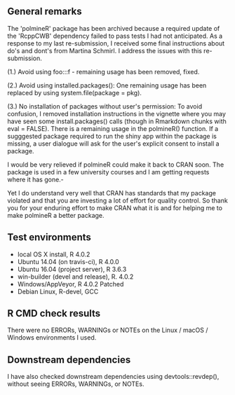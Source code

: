 ## General remarks

The 'polmineR' package has been archived because a required update of the 'RcppCWB'
dependency failed  to pass tests I had not anticipated. As a response to my last re-submission, I received some final instructions about do's and dont's from Martina Schmirl. I address the issues with this re-submission.

(1.) Avoid using foo:::f - remaining usage has been removed, fixed.

(2.) Avoid using installed.packages(): One remaining usage has been replaced by using system.file(package = pkg).

(3.) No installation of packages without user's permission: To avoid confusion, I
removed installation instructions in the vignette where you may have seen some 
install.packages() calls (though in Rmarkdown chunks with eval = FALSE). There is a 
remaining usage in the polmineR() function. If a sugggested package 
required to run the shiny app within the package is missing, a user dialogue will ask
for the user's explicit consent to install a package.

I would be very relieved if polmineR could make it back to CRAN soon. The package
is used in a few university courses and I am getting requests where it has gone.-

Yet I do understand very well that CRAN has standards that my package violated and 
that you are investing a lot of effort for quality control. So thank you for your 
enduring effort to make CRAN what it is and for helping me to make polmineR
a better package.


## Test environments

* local OS X install, R 4.0.2
* Ubuntu 14.04 (on travis-ci), R 4.0.0
* Ubuntu 16.04 (project server), R 3.6.3
* win-builder (devel and release), R. 4.0.2
* Windows/AppVeyor, R 4.0.2 Patched
* Debian Linux, R-devel, GCC


## R CMD check results

There were no ERRORs, WARNINGs or NOTEs on the Linux / macOS / Windows environments I used. 


## Downstream dependencies

I have also checked downstream dependencies using devtools::revdep(),
without seeing ERRORs, WARNINGs, or NOTEs.


